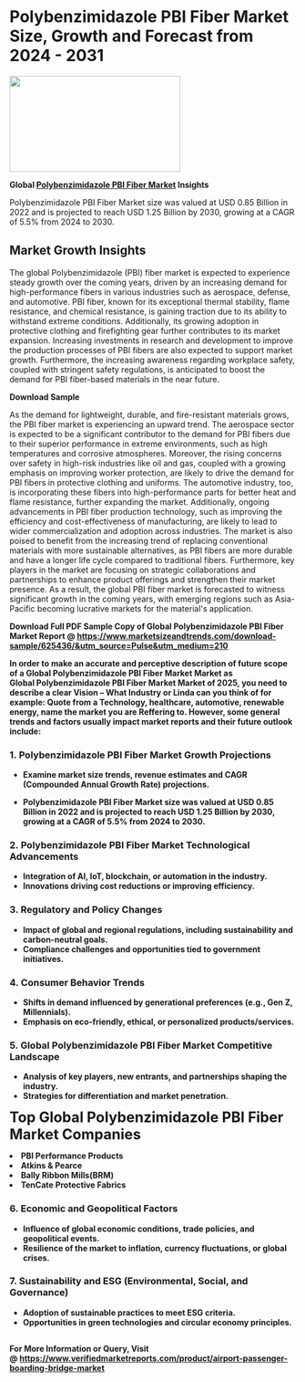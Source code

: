 <H1>Polybenzimidazole PBI Fiber Market Size, Growth and Forecast from 2024 - 2031</H1><img class="aligncenter size-medium wp-image-584254" src="https://thirdeyenews.in/wp-content/uploads/2024/09/Global-Market-Research-300x168.jpeg" alt="" width="300" height="168" /><p><strong>Global&nbsp;<a href="https://www.marketsizeandtrends.com/download-sample/625436/&amp;utm_source=Pulse&amp;utm_medium=210">Polybenzimidazole PBI Fiber Market</a> Insights</strong></p><p>Polybenzimidazole PBI Fiber Market size was valued at USD 0.85 Billion in 2022 and is projected to reach USD 1.25 Billion by 2030, growing at a CAGR of 5.5% from 2024 to 2030.</p><p><h2>Market Growth Insights</h2> <p>The global Polybenzimidazole (PBI) fiber market is expected to experience steady growth over the coming years, driven by an increasing demand for high-performance fibers in various industries such as aerospace, defense, and automotive. PBI fiber, known for its exceptional thermal stability, flame resistance, and chemical resistance, is gaining traction due to its ability to withstand extreme conditions. Additionally, its growing adoption in protective clothing and firefighting gear further contributes to its market expansion. Increasing investments in research and development to improve the production processes of PBI fibers are also expected to support market growth. Furthermore, the increasing awareness regarding workplace safety, coupled with stringent safety regulations, is anticipated to boost the demand for PBI fiber-based materials in the near future.</p> <p><strong>Download Sample</strong></p> <p>As the demand for lightweight, durable, and fire-resistant materials grows, the PBI fiber market is experiencing an upward trend. The aerospace sector is expected to be a significant contributor to the demand for PBI fibers due to their superior performance in extreme environments, such as high temperatures and corrosive atmospheres. Moreover, the rising concerns over safety in high-risk industries like oil and gas, coupled with a growing emphasis on improving worker protection, are likely to drive the demand for PBI fibers in protective clothing and uniforms. The automotive industry, too, is incorporating these fibers into high-performance parts for better heat and flame resistance, further expanding the market. Additionally, ongoing advancements in PBI fiber production technology, such as improving the efficiency and cost-effectiveness of manufacturing, are likely to lead to wider commercialization and adoption across industries. The market is also poised to benefit from the increasing trend of replacing conventional materials with more sustainable alternatives, as PBI fibers are more durable and have a longer life cycle compared to traditional fibers. Furthermore, key players in the market are focusing on strategic collaborations and partnerships to enhance product offerings and strengthen their market presence. As a result, the global PBI fiber market is forecasted to witness significant growth in the coming years, with emerging regions such as Asia-Pacific becoming lucrative markets for the material's application. <p><strong></p><p><span class=""><strong>Download Full PDF Sample Copy of Global Polybenzimidazole PBI Fiber Market Report</strong> @ <a href="https://www.marketsizeandtrends.com/download-sample/625436/&amp;utm_source=Pulse&amp;utm_medium=210" target="_blank">https://www.marketsizeandtrends.com/download-sample/625436/&amp;utm_source=Pulse&amp;utm_medium=210</a></span></p><p>In order to make an accurate and perceptive description of future scope of a Global&nbsp;Polybenzimidazole PBI Fiber Market Market as Global&nbsp;Polybenzimidazole PBI Fiber Market Market of 2025, you need to describe a clear Vision &ndash; What Industry or Linda can you think of for example: Quote from a Technology, healthcare, automotive, renewable energy, name the market you are Reffering to. However, some general trends and factors usually impact market reports and their future outlook include:</p><h3>1.&nbsp;<strong>Polybenzimidazole PBI Fiber Market Growth Projections</strong></h3><ul><li>Examine market size trends, revenue estimates and CAGR (Compounded Annual Growth Rate) projections.</li><li><p>Polybenzimidazole PBI Fiber Market size was valued at USD 0.85 Billion in 2022 and is projected to reach USD 1.25 Billion by 2030, growing at a CAGR of 5.5% from 2024 to 2030.</p></li></ul><h3>2.&nbsp;<strong>Polybenzimidazole PBI Fiber Market Technological Advancements</strong></h3><ul><li>Integration of AI, IoT, blockchain, or automation in the industry.</li><li>Innovations driving cost reductions or improving efficiency.</li></ul><h3>3.&nbsp;<strong>Regulatory and Policy Changes</strong></h3><ul><li>Impact of global and regional regulations, including sustainability and carbon-neutral goals.</li><li>Compliance challenges and opportunities tied to government initiatives.</li></ul><h3>4.&nbsp;<strong>Consumer Behavior Trends</strong></h3><ul><li>Shifts in demand influenced by generational preferences (e.g., Gen Z, Millennials).</li><li>Emphasis on eco-friendly, ethical, or personalized products/services.</li></ul><h3>5.&nbsp;<strong>Global Polybenzimidazole PBI Fiber Market Competitive Landscape</strong></h3><ul><li>Analysis of key players, new entrants, and partnerships shaping the industry.</li><li>Strategies for differentiation and market penetration.</li></ul><p data-pm-slice="1 1 []"><span style="color: inherit; font-family: inherit; font-size: 25px;">Top Global Polybenzimidazole PBI Fiber Market Companies</span></p><div class="" data-test-id=""><p><li>PBI Performance Products</li><li> Atkins & Pearce</li><li> Bally Ribbon Mills(BRM)</li><li> TenCate Protective Fabrics</li></p></div><h3>6.&nbsp;<strong>Economic and Geopolitical Factors</strong></h3><ul><li>Influence of global economic conditions, trade policies, and geopolitical events.</li><li>Resilience of the market to inflation, currency fluctuations, or global crises.</li></ul><h3>7.&nbsp;<strong>Sustainability and ESG (Environmental, Social, and Governance)</strong></h3><ul><li>Adoption of sustainable practices to meet ESG criteria.</li><li>Opportunities in green technologies and circular economy principles.</li></ul><h2><strong style="font-size: 14px;">For More Information or Query, Visit @&nbsp;</strong><a style="background-color: #ffffff; font-size: 14px;" href="https://www.marketsizeandtrends.com/report/polybenzimidazole-pbi-fiber-market/" target="_blank">https://www.verifiedmarketreports.com/product/airport-passenger-boarding-bridge-market</a></h2>
